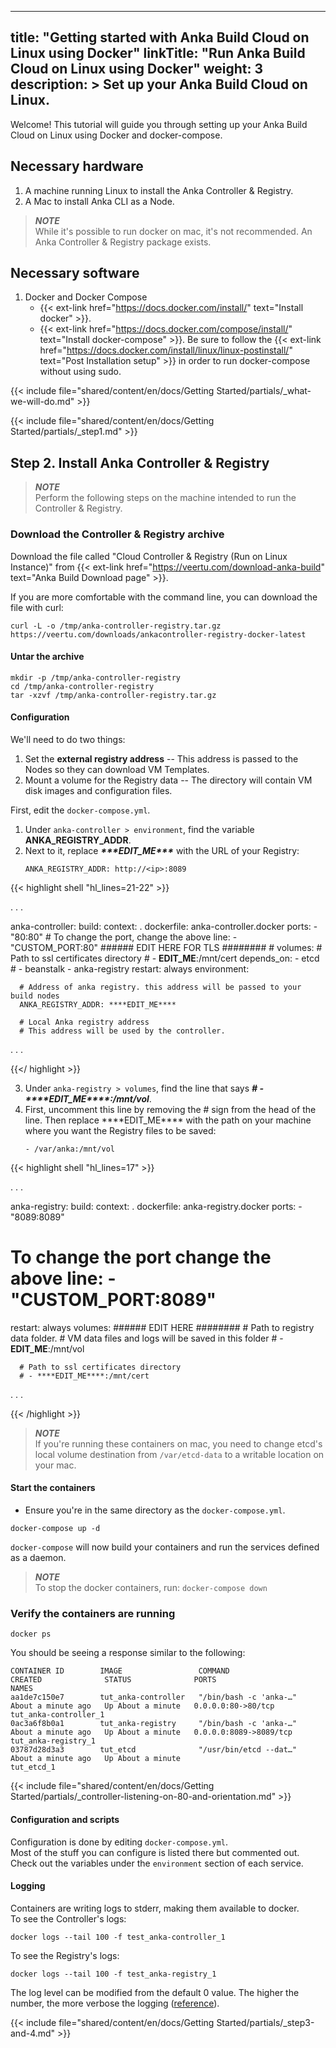 
---
title: "Getting started with Anka Build Cloud on Linux using Docker"
linkTitle: "Run Anka Build Cloud on Linux using Docker"
weight: 3
description: >
  Set up your Anka Build Cloud on Linux.
---

Welcome! This tutorial will guide you through setting up your Anka Build Cloud on Linux using Docker and docker-compose.

## Necessary hardware 

1. A machine running Linux to install the Anka Controller & Registry.
2. A Mac to install Anka CLI as a Node.

> ***NOTE***  
> While it's possible to run docker on mac, it's not recommended. An Anka Controller & Registry package exists.

## Necessary software
1. Docker and Docker Compose
    - {{< ext-link href="https://docs.docker.com/install/" text="Install docker" >}}.  
    - {{< ext-link href="https://docs.docker.com/compose/install/" text="Install docker-compose" >}}. Be sure to follow the {{< ext-link href="https://docs.docker.com/install/linux/linux-postinstall/" text="Post Installation setup" >}} in order to run docker-compose without using sudo.  

{{< include file="shared/content/en/docs/Getting Started/partials/_what-we-will-do.md" >}}

{{< include file="shared/content/en/docs/Getting Started/partials/_step1.md" >}}

## Step 2. Install Anka Controller & Registry

> ***NOTE***  
> Perform the following steps on the machine intended to run the Controller & Registry.

### Download the Controller & Registry archive

Download the file called "Cloud Controller & Registry (Run on Linux Instance)" from {{< ext-link href="https://veertu.com/download-anka-build" text="Anka Build Download page" >}}.

If you are more comfortable with the command line, you can download the file with curl:
```shell
curl -L -o /tmp/anka-controller-registry.tar.gz https://veertu.com/downloads/ankacontroller-registry-docker-latest
```

#### Untar the archive

```shell
mkdir -p /tmp/anka-controller-registry
cd /tmp/anka-controller-registry
tar -xzvf /tmp/anka-controller-registry.tar.gz
```

#### Configuration

We'll need to do two things:
1. Set the  **external registry address** -- This address is passed to the Nodes so they can download VM Templates.  
2. Mount a volume for the Registry data -- The directory will contain VM disk images and configuration files.

First, edit the `docker-compose.yml`.
1. Under `anka-controller > environment`, find the variable **ANKA_REGISTRY_ADDR**.  
2. Next to it, replace ***\*\*\*EDIT_ME\*\*\**** with the URL of your Registry:
    ```shell
    ANKA_REGISTRY_ADDR: http://<ip>:8089
    ```  
    
{{< highlight shell "hl_lines=21-22" >}}

  . . .

  anka-controller:
    build:
       context: .
       dockerfile: anka-controller.docker
    ports:
       - "80:80"
    # To change the port, change the above line: - "CUSTOM_PORT:80"
    ######   EDIT HERE FOR TLS  ########
    # volumes:
      # Path to ssl certificates directory 
      # - ****EDIT_ME****:/mnt/cert
    depends_on:
       - etcd
      #  - beanstalk
       - anka-registry
    restart: always
    environment:

      # Address of anka registry. this address will be passed to your build nodes
      ANKA_REGISTRY_ADDR: ****EDIT_ME****               
      
      # Local Anka registry address
      # This address will be used by the controller. 

  . . .

{{</ highlight >}}

3. Under `anka-registry > volumes`, find the line that says ***# - \*\*\*\*EDIT_ME\*\*\*\*:/mnt/vol***.
4. First, uncomment this line by removing the \# sign from the head of the line. Then replace \*\*\*\*EDIT_ME\*\*\*\* with the path on your machine where you want the Registry files to be saved: 
    ```shell
    - /var/anka:/mnt/vol
    ``` 

{{< highlight shell "hl_lines=17" >}}

  . . .

  anka-registry:
   build:
      context: .
      dockerfile: anka-registry.docker
   ports:
      - "8089:8089"
   # To change the port change the above line: - "CUSTOM_PORT:8089"
   restart: always
   volumes:
      ######   EDIT HERE  ########
      # Path to registry data folder.
      # VM data files and logs will be saved in this folder
      # - ****EDIT_ME****:/mnt/vol

      # Path to ssl certificates directory 
      # - ****EDIT_ME****:/mnt/cert

  . . .

{{< /highlight >}}

> ***NOTE***  
> If you're running these containers on mac, you need to change etcd's local volume destination from `/var/etcd-data` to a writable location on your mac.

#### Start the containers

- Ensure you're in the same directory as the `docker-compose.yml`.

```shell
docker-compose up -d
```

`docker-compose` will now build your containers and run the services defined as a daemon.

> ***NOTE***  
> To stop the docker containers, run: `docker-compose down`

### Verify the containers are running
```shell
docker ps
```
You should be seeing a response similar to the following:
```shell
CONTAINER ID        IMAGE                 COMMAND                  CREATED              STATUS              PORTS                    NAMES
aa1de7c150e7        tut_anka-controller   "/bin/bash -c 'anka-…"   About a minute ago   Up About a minute   0.0.0.0:80->80/tcp       tut_anka-controller_1
0ac3a6f8b0a1        tut_anka-registry     "/bin/bash -c 'anka-…"   About a minute ago   Up About a minute   0.0.0.0:8089->8089/tcp   tut_anka-registry_1
03787d28d3a3        tut_etcd              "/usr/bin/etcd --dat…"   About a minute ago   Up About a minute                            tut_etcd_1
```

{{< include file="shared/content/en/docs/Getting Started/partials/_controller-listening-on-80-and-orientation.md" >}}

#### Configuration and scripts
Configuration is done by editing `docker-compose.yml`.  
Most of the stuff you can configure is listed there but commented out.
Check out the variables under the `environment` section of each service.

#### Logging
Containers are writing logs to stderr, making them available to docker.  
To see the Controller's logs:  
```shell
docker logs --tail 100 -f test_anka-controller_1
```

To see the Registry's logs:  
```shell
docker logs --tail 100 -f test_anka-registry_1
```

The log level can be modified from the default 0 value. The higher the number, the more verbose the logging ([reference](https://ankadocs.veertu.com/docs/anka-build-cloud/configuration-reference/#logging)).


{{< include file="shared/content/en/docs/Getting Started/partials/_step3-and-4.md" >}}
